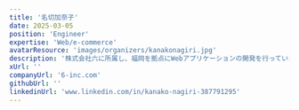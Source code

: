 ```yaml
---
title: '名切加奈子'
date: 2025-03-05
position: 'Engineer'
expertise: 'Web/e-commerce'
avatarResource: 'images/organizers/kanakonagiri.jpg'
description: '株式会社六に所属し、福岡を拠点にWebアプリケーションの開発を行っています。特にイーコマース分野を得意としており、ECサイトの構築から関連アプリの開発まで幅広く携わっています。'
xUrl: ''
companyUrl: '6-inc.com'
githubUrl: ''
linkedinUrl: 'www.linkedin.com/in/kanako-nagiri-387791295'
---
```

